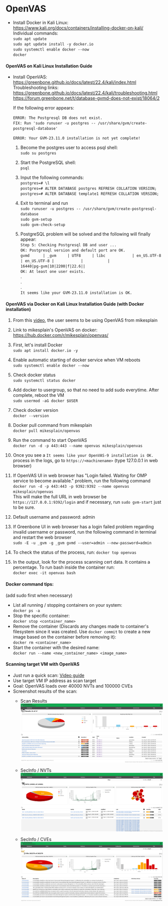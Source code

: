 # OpenVAS
- Install Docker in Kali Linux: https://www.kali.org/docs/containers/installing-docker-on-kali/<br/>
  Individual commands:<br/>
    `sudo apt update`<br/>
    `sudo apt update install -y docker.io`<br/>
    `sudo systemctl enable docker --now`<br/>
    `docker`

#### OpenVAS on Kali Linux Installation Guide
- Install OpenVAS: https://greenbone.github.io/docs/latest/22.4/kali/index.html <br/>
  Troubleshooting links:<br/>
    https://greenbone.github.io/docs/latest/22.4/kali/troubleshooting.html<br/>
    https://forum.greenbone.net/t/database-gvmd-does-not-exist/18064/2<br/>
  
  If the following error appears:<br/>

  `ERROR: The Postgresql DB does not exist.`<br/>
        `FIX: Run 'sudo runuser -u postgres -- /usr/share/gvm/create-postgresql-database'`<br/>

  `ERROR: Your GVM-23.11.0 installation is not yet complete!`<br/>
  
  1. Become the postgres user to access psql shell:<br/>
     `sudo su postgres`<br/>

  2. Start the PostgreSQL shell:<br/>
     `psql`<br/>

  3. Input the following commands:<br/>
     `postgres=# \l`<br/>
     `postgres=# ALTER DATABASE postgres REFRESH COLLATION VERSION;`<br/>
     `postgres=# ALTER DATABASE template1 REFRESH COLLATION VERSION;`<br/>

  4. Exit to terminal and run<br/>
     `sudo runuser -u postgres -- /usr/share/gvm/create-postgresql-database`<br/>
     `sudo gvm-setup`<br/>
     `sudo gvm-check-setup`<br/>

  5. PostgreSQL problem will be solved and the following will finally appear:<br/>
     `Step 5: Checking Postgresql DB and user ... `<br/>
          `OK: Postgresql version and default port are OK.`<br/>
   `gvmd      | _gvm     | UTF8     | libc            | en_US.UTF-8 | en_US.UTF-8 |            |           | `<br/>
   `16440|pg-gvm|10|2200|f|22.6||`<br/>
          `OK: At least one user exists.`<br/>
     .<br/>
     .<br/>
     .<br/>
     `It seems like your GVM-23.11.0 installation is OK.`<br/>

#### OpenVAS via Docker on Kali Linux Installation Guide (with Docker installation)
  1. From this [video](https://www.youtube.com/watch?v=jZZhkrY0nOE), the user seems to be using OpenVAS from mikesplain <br/>

  2. Link to mikesplain's OpenVAS on docker: https://hub.docker.com/r/mikesplain/openvas/ <br/>

  3. First, let's install Docker <br/>
  `sudo apt install docker.io -y`
    
  4. Enable automatic starting of docker service when VM reboots <br/>
  `sudo systemctl enable docker --now`

  5. Check docker status <br/>
  `sudo systemctl status docker`

  6. Add docker to usergroup, so that no need to add sudo everytime. After complete, reboot the VM <br/>
  `sudo usermod -aG docker $USER`

  7. Check docker version <br/>
  `docker --version`
  
  8. Docker pull command from mikesplain <br/>
  `docker pull mikesplain/openvas` <br/>

  9. Run the command to start OpenVAS <br/>
  `docker run -d -p 443:443 --name openvas mikesplain/openvas`

  10. Once you see a `It seems like your OpenVAS-9 installation is OK.` process in the logs, go to `https://<machinename>` (type 127.0.0.1 in web browser) <br/>

  11. If OpenVAS UI in web browser has "Login failed. Waiting for OMP service to become available." problem, run the following command <br/>
  `docker run -d -p 443:443 -p 9392:9392 --name openvas mikesplain/openvas` <br/>
      This will make the full URL in web browser be `https://127.0.0.1:9392/login` and if necessary, run `sudo gvm-start` just to be sure.
  
  11. Default username and password: admin

  12. If Greenbone UI in web browser has a login failed problem regarding invalid username or password, run the following command in terminal and restart the web browser <br/>
  `sudo -E -u _gvm -g _gvm gvmd --user=admin --new-password=admin`
  
  13. To check the status of the process, run: `docker top openvas`
  
  14. In the output, look for the process scanning cert data. It contains a percentage. To run bash inside the container run: <br/>
  `docker exec -it openvas bash` <br/>

#### Docker command tips:
(add sudo first when necessary)
- List all running / stopping containers on your system: <br/>
  `docker ps -a` <br/>
- Stop the specific container: <br/>
  `docker stop <container_name>` <br/>
- Remove the container (Discards any changes made to container's filesystem since it was created. Use `docker commit` to create a new image based on the container before removing it): <br/>
  `docker rm <container_name>` <br/>
- Start the container with the desired name: <br/>
  `docker run --name <new_container_name> <image_name>` <br/>

#### Scanning target VM with OpenVAS
- Just run a quick scan: [Video guide](https://www.youtube.com/watch?v=MH4vVhHPm4s) <br/>
- Use target VM IP address as scan target
- Goal: OpenVAS loads over 40000 NVTs and 100000 CVEs
- Screenshot results of the scan:
  - Scan Results
    ![Scan Results](https://github.com/aaronamran/MCSI-Remote-Cybersecurity-Internship/blob/main/Lab%20Setup/images/scan-results.png) <br/>
    
  - SecInfo / NVTs
    ![NVTs](https://github.com/aaronamran/MCSI-Remote-Cybersecurity-Internship/blob/main/Lab%20Setup/images/total-nvts.png) <br/>
    
  - SecInfo / CVEs
    ![CVEs](https://github.com/aaronamran/MCSI-Remote-Cybersecurity-Internship/blob/main/Lab%20Setup/images/total-cves.png) 
